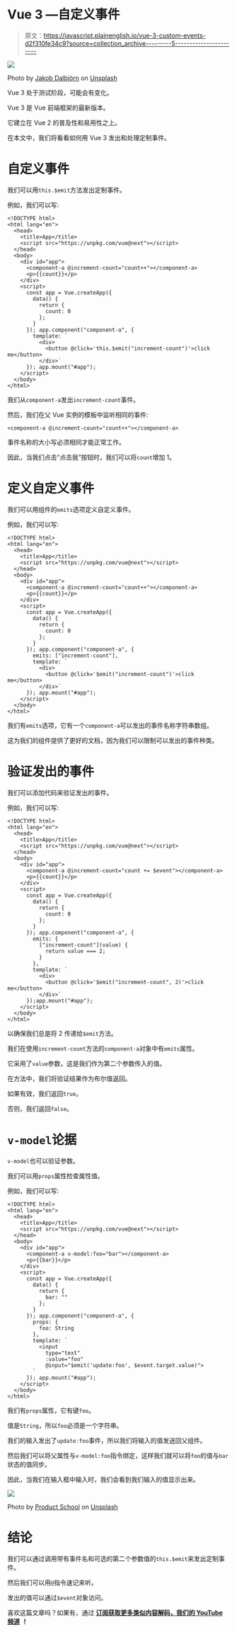 # Vue 3 —自定义事件

> 原文：<https://javascript.plainenglish.io/vue-3-custom-events-d2f310fe34c9?source=collection_archive---------5----------------------->

![](img/ecc31cbf3809c4eb86639ac2195d770d.png)

Photo by [Jakob Dalbjörn](https://unsplash.com/@jakobdalbjorn?utm_source=medium&utm_medium=referral) on [Unsplash](https://unsplash.com?utm_source=medium&utm_medium=referral)

Vue 3 处于测试阶段，可能会有变化。

Vue 3 是 Vue 前端框架的最新版本。

它建立在 Vue 2 的普及性和易用性之上。

在本文中，我们将看看如何用 Vue 3 发出和处理定制事件。

# 自定义事件

我们可以用`this.$emit`方法发出定制事件。

例如，我们可以写:

```
<!DOCTYPE html>
<html lang="en">
  <head>
    <title>App</title>
    <script src="https://unpkg.com/vue@next"></script>
  </head>
  <body>
    <div id="app">
      <component-a @increment-count="count++"></component-a>
      <p>{{count}}</p>
    </div>
    <script>
      const app = Vue.createApp({
        data() {
          return {
            count: 0
          };
        }
      }); app.component("component-a", {
        template: `
          <div>
            <button @click='this.$emit("increment-count")'>click      me</button>
          </div>`
      }); app.mount("#app");
    </script>
  </body>
</html>
```

我们从`component-a`发出`increment-count`事件。

然后，我们在父 Vue 实例的模板中监听相同的事件:

```
<component-a @increment-count="count++"></component-a>
```

事件名称的大小写必须相同才能正常工作。

因此，当我们点击“点击我”按钮时，我们可以将`count`增加 1。

# 定义自定义事件

我们可以用组件的`emits`选项定义自定义事件。

例如，我们可以写:

```
<!DOCTYPE html>
<html lang="en">
  <head>
    <title>App</title>
    <script src="https://unpkg.com/vue@next"></script>
  </head>
  <body>
    <div id="app">
      <component-a @increment-count="count++"></component-a>
      <p>{{count}}</p>
    </div>
    <script>
      const app = Vue.createApp({
        data() {
          return {
            count: 0
          };
        }
      }); app.component("component-a", {
        emits: ["increment-count"],
        template: `
          <div>
            <button @click='$emit("increment-count")'>click me</button>
          </div>`
      }); app.mount("#app");
    </script>
  </body>
</html>
```

我们有`emits`选项，它有一个`component-a`可以发出的事件名称字符串数组。

这为我们的组件提供了更好的文档，因为我们可以限制可以发出的事件种类。

# 验证发出的事件

我们可以添加代码来验证发出的事件。

例如，我们可以写:

```
<!DOCTYPE html>
<html lang="en">
  <head>
    <title>App</title>
    <script src="https://unpkg.com/vue@next"></script>
  </head>
  <body>
    <div id="app">
      <component-a @increment-count="count += $event"></component-a>
      <p>{{count}}</p>
    </div>
    <script>
      const app = Vue.createApp({
        data() {
          return {
            count: 0
          };
        }
      }); app.component("component-a", {
        emits: {
          ["increment-count"](value) {
            return value === 2;
          }
        },
        template: `
          <div>
            <button @click='$emit("increment-count", 2)'>click me</button>
          </div>`
      });app.mount("#app");
    </script>
  </body>
</html>
```

以确保我们总是将 2 传递给`$emit`方法。

我们在使用`increment-count`方法的`component-a`对象中有`emits`属性。

它采用了`value`参数，这是我们作为第二个参数传入的值。

在方法中，我们将验证结果作为布尔值返回。

如果有效，我们返回`true`。

否则，我们返回`false`。

# `v-model`论据

`v-model`也可以验证参数。

我们可以用`props`属性检查属性值。

例如，我们可以写:

```
<!DOCTYPE html>
<html lang="en">
  <head>
    <title>App</title>
    <script src="https://unpkg.com/vue@next"></script>
  </head>
  <body>
    <div id="app">
      <component-a v-model:foo="bar"></component-a>
      <p>{{bar}}</p>
    </div>
    <script>
      const app = Vue.createApp({
        data() {
          return {
            bar: ""
          };
        }
      }); app.component("component-a", {
        props: {
          foo: String
        },
        template: `
          <input 
            type="text"
            :value="foo"
            @input="$emit('update:foo', $event.target.value)">
        `
      }); app.mount("#app");
    </script>
  </body>
</html>
```

我们有`props`属性，它有键`foo`。

值是`String`，所以`foo`必须是一个字符串。

我们的输入发出了`update:foo`事件，所以我们将输入的值发送回父组件。

然后我们可以将父属性与`v-model:foo`指令绑定，这样我们就可以将`foo`的值与`bar`状态的值同步。

因此，当我们在输入框中输入时，我们会看到我们输入的值显示出来。

![](img/e6c4eead06da0149ea6a6476d6da393b.png)

Photo by [Product School](https://unsplash.com/@productschool?utm_source=medium&utm_medium=referral) on [Unsplash](https://unsplash.com?utm_source=medium&utm_medium=referral)

# 结论

我们可以通过调用带有事件名和可选的第二个参数值的`this.$emit`来发出定制事件。

然后我们可以用`@`指令速记来听。

发出的值可以通过`$event`对象访问。

喜欢这篇文章吗？如果有，通过 [**订阅获取更多类似内容解码，我们的 YouTube 频道**](https://www.youtube.com/channel/UCtipWUghju290NWcn8jhyAw) **！**